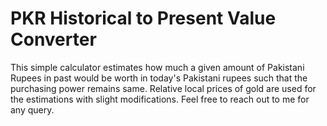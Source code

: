 # PKR Historical to Present Value Converter
This simple calculator estimates how much a given amount of Pakistani Rupees in past would be worth in today's Pakistani rupees such that the purchasing power remains same. Relative local prices of gold are used for the estimations with slight modifications. Feel free to reach out to me for any query.
